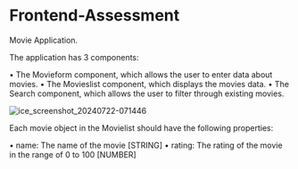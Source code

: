 # Frontend-Assessment

Movie Application.

The application has 3 components:

• The Movieform component, which allows the user to enter data about movies.
• The Movieslist component, which displays the movies data.
• The Search component, which allows the user to filter through existing movies.

![ice_screenshot_20240722-071446](https://github.com/user-attachments/assets/fb4cec2d-84a4-4363-9129-15806d2a71fd)

Each movie object in the Movielist should have the following properties:

• name: The name of the movie [STRING]
• rating: The rating of the movie in the range of 0 to 100 [NUMBER]
